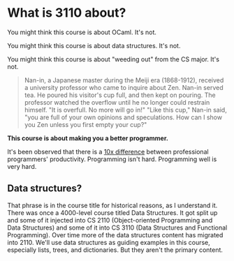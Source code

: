 # What is 3110 about?

You might think this course is about OCaml.  It's not.

You might think this course is about data structures.  It's not.

You might think this course is about "weeding out" from the CS major.  It's not.

> Nan-in, a Japanese master during the Meiji era (1868-1912),
> received a university professor who came to inquire about Zen.
> Nan-in served tea. He poured his visitor's cup full, and then
> kept on pouring. The professor watched the overflow until he
> no longer could restrain himself. "It is overfull. No more will go in!"
> "Like this cup," Nan-in said, "you are full of your own opinions
> and speculations. How can I show you Zen unless you first empty your cup?"

**This course is about making you a better programmer.**

It's been observed that there is a [10x difference][10x] between
professional programmers' productivity.  Programming isn't hard.
Programming well is very hard.

[10x]: http://www.construx.com/10x_Software_Development/Productivity_Variations_Among_Software_Developers_and_Teams__The_Origin_of_10x/

## Data structures?

That phrase is in the course title for historical reasons, as I understand it.
There was once a 4000-level course titled Data Structures.  It got split up
and some of it injected into CS 2110 (Object-oriented Programming and
Data Structures) and some of it into CS 3110 (Data Structures and Functional
Programming).  Over time more of the data structures content has migrated
into 2110.  We'll use data structures as guiding examples in this course,
especially lists, trees, and dictionaries.  But they aren't the primary content.